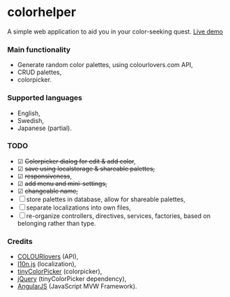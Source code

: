 # colorhelper
A simple web application to aid you in your color-seeking quest. 
[Live demo](http://colorhelper.japmag.net)

### Main functionality
* Generate random color palettes, using colourlovers.com API,
* CRUD palettes,
* colorpicker.

### Supported languages
* English,
* Swedish,
* Japanese (partial).

### TODO
* ☑ ~~Colorpicker dialog for edit & add color~~,
* ☑ ~~save using localstorage & shareable palettes,~~
* ☑ ~~responsiveness~~,
* ☑ ~~add menu and mini-settings,~~
* ☑ ~~changeable name,~~
* ☐ store palettes in database, allow for shareable palettes,
* ☐ separate localizations into own files,
* ☐ re-organize controllers, directives, services, factories, based on belonging rather than type.

### Credits
* [COLOURlovers](http://www.colourlovers.com/) (API),
* [l10n.js](https://github.com/eligrey/l10n.js/) (localization),
* [tinyColorPicker](https://github.com/PitPik/tinyColorPicker) (colorpicker),
* [jQuery](https://jquery.com/) (tinyColorPicker dependency),
* [AngularJS](https://angularjs.org/) (JavaScript MVW Framework).
